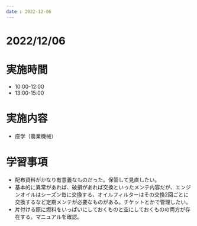 ```yaml
---
date : 2022-12-06
---
```


# 2022/12/06

# 実施時間
- 10:00-12:00
- 13:00-15:00

# 実施内容
- 座学（農業機械）

# 学習事項
- 配布資料がかなり有意義なものだった。保管して見直したい。
- 基本的に異常があれば、破損があれば交換といったメンテ内容だが、エンジンオイルはシーズン毎に交換する、オイルフィルターはその交換2回ごとに交換するなど定期メンテが必要なものがある。チケットとかで管理したい。
- 片付ける際に燃料をいっぱいにしておくものと空にしておくものの両方が存在する。マニュアルを確認。